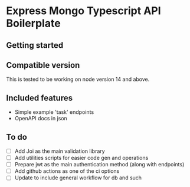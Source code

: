 # Express Mongo Typescript API Boilerplate

## Getting started

## Compatible version

This is tested to be working on node version 14 and above.

## Included features

- Simple example 'task' endpoints
- OpenAPI docs in json

## To do

- [ ] Add Joi as the main validation library
- [ ] Add utilities scripts for easier code gen and operations
- [ ] Prepare jwt as the main authentication method (along with endpoints)
- [ ] Add github actions as one of the ci options
- [ ] Update to include general workflow for db and such